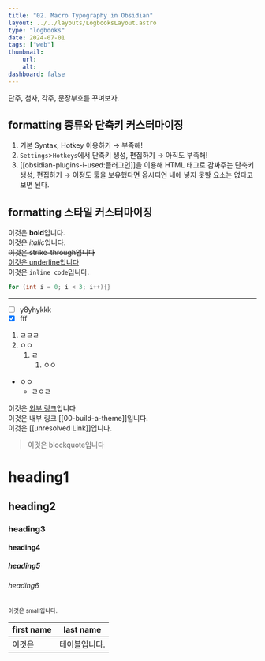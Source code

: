 ```yaml
---
title: "02. Macro Typography in Obsidian"
layout: ../../layouts/LogbooksLayout.astro
type: "logbooks"
date: 2024-07-01
tags: ["web"]
thumbnail:
	url:
	alt:
dashboard: false
---
```

단주, 첨자, 각주, 문장부호를 꾸며보자.

## formatting 종류와 단축키 커스터마이징
1.  기본 Syntax, Hotkey 이용하기
	→ 부족해!
2.  `Settings`>`Hotkeys`에서 단축키 생성, 편집하기
	→ 아직도 부족해!
3. [[obsidian-plugins-i-used:플러그인]]을 이용해 HTML 태그로 감싸주는 단축키 생성, 편집하기
	→ 이정도 툴을 보유했다면 옵시디언 내에 넣지 못할 요소는 없다고 보면 된다.

## formatting 스타일 커스터마이징
이것은 **bold**입니다.  
이것은 *italic*입니다.  
~~이것은 strike-through입니다~~  
<u>이것은 underline입니다</u>  
이것은 `inline code`입니다.  
```c++
for (int i = 0; i < 3; i++){}
```
----

- [ ] y8yhykkk
- [x] fff
1. ㄹㄹㄹ
2. ㅇㅇ
	1. ㄹ
		1. ㅇㅇ
- ㅇㅇ
	- ㄹㅇㄹ

이것은 [외부 링크](https://www.reddit.com/r/ObsidianMD/comments/v7tts9/change_color_of_equations_in_obsidian/)입니다  
이것은 내부 링크 [[00-build-a-theme]]입니다.  
이것은 [[unresolved Link]]입니다.

> 이것은 blockquote입니다

# heading1
## heading2
### heading3
#### heading4
##### heading5
###### heading6
<small>이것은 small입니다.</small>

| first name | last name |
| ---------- | --------- |
| 이것은        | 테이블입니다.   |
